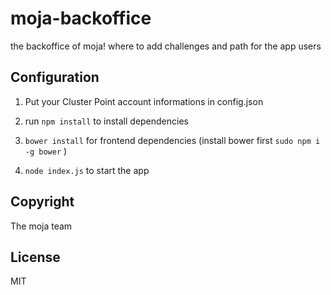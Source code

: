 # moja-backoffice

the backoffice of moja! where to add challenges and path for the app users

Configuration
---

1) Put your Cluster Point account informations in config.json

2) run `npm install` to install dependencies

3) `bower install` for frontend dependencies (install bower first `sudo npm i -g bower` )

3) `node index.js` to start the app

Copyright
---
The moja team 

License
---
MIT
